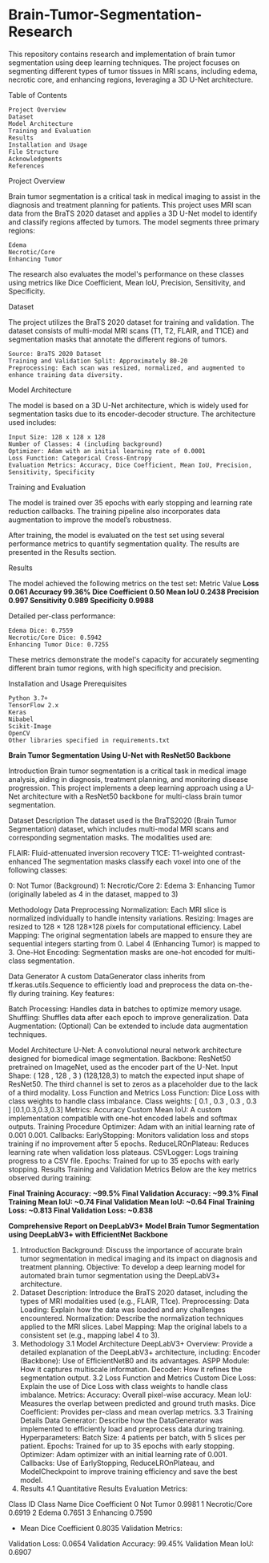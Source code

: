 # Brain-Tumor-Segmentation-Research
This repository contains research and implementation of brain tumor segmentation using deep learning techniques. The project focuses on segmenting different types of tumor tissues in MRI scans, including edema, necrotic core, and enhancing regions, leveraging a 3D U-Net architecture.

Table of Contents

    Project Overview
    Dataset
    Model Architecture
    Training and Evaluation
    Results
    Installation and Usage
    File Structure
    Acknowledgments
    References

Project Overview

Brain tumor segmentation is a critical task in medical imaging to assist in the diagnosis and treatment planning for patients. This project uses MRI scan data from the BraTS 2020 dataset and applies a 3D U-Net model to identify and classify regions affected by tumors. The model segments three primary regions:

    Edema
    Necrotic/Core
    Enhancing Tumor

The research also evaluates the model's performance on these classes using metrics like Dice Coefficient, Mean IoU, Precision, Sensitivity, and Specificity.

Dataset

The project utilizes the BraTS 2020 dataset for training and validation. The dataset consists of multi-modal MRI scans (T1, T2, FLAIR, and T1CE) and segmentation masks that annotate the different regions of tumors.

    Source: BraTS 2020 Dataset
    Training and Validation Split: Approximately 80-20
    Preprocessing: Each scan was resized, normalized, and augmented to enhance training data diversity.

Model Architecture

The model is based on a 3D U-Net architecture, which is widely used for segmentation tasks due to its encoder-decoder structure. The architecture used includes:

    Input Size: 128 x 128 x 128
    Number of Classes: 4 (including background)
    Optimizer: Adam with an initial learning rate of 0.0001
    Loss Function: Categorical Cross-Entropy
    Evaluation Metrics: Accuracy, Dice Coefficient, Mean IoU, Precision, Sensitivity, Specificity

Training and Evaluation

The model is trained over 35 epochs with early stopping and learning rate reduction callbacks. The training pipeline also incorporates data augmentation to improve the model’s robustness.

After training, the model is evaluated on the test set using several performance metrics to quantify segmentation quality. The results are presented in the Results section.

Results

The model achieved the following metrics on the test set:
Metric	Value
**Loss	0.061
Accuracy	99.36%
Dice Coefficient	0.50
Mean IoU	0.2438
Precision	0.997
Sensitivity	0.989
Specificity	0.9988**

Detailed per-class performance:

    Edema Dice: 0.7559
    Necrotic/Core Dice: 0.5942
    Enhancing Tumor Dice: 0.7255

These metrics demonstrate the model's capacity for accurately segmenting different brain tumor regions, with high specificity and precision.

Installation and Usage
Prerequisites

    Python 3.7+
    TensorFlow 2.x
    Keras
    Nibabel
    Scikit-Image
    OpenCV
    Other libraries specified in requirements.txt


**Brain Tumor Segmentation Using U-Net with ResNet50 Backbone**

Introduction
Brain tumor segmentation is a critical task in medical image analysis, aiding in diagnosis, treatment planning, and monitoring disease progression. This project implements a deep learning approach using a U-Net architecture with a ResNet50 backbone for multi-class brain tumor segmentation.

Dataset Description
The dataset used is the BraTS2020 (Brain Tumor Segmentation) dataset, which includes multi-modal MRI scans and corresponding segmentation masks. The modalities used are:

FLAIR: Fluid-attenuated inversion recovery
T1CE: T1-weighted contrast-enhanced
The segmentation masks classify each voxel into one of the following classes:

0: Not Tumor (Background)
1: Necrotic/Core
2: Edema
3: Enhancing Tumor (originally labeled as 4 in the dataset, mapped to 3)

Methodology
Data Preprocessing
Normalization: Each MRI slice is normalized individually to handle intensity variations.
Resizing: Images are resized to 
128
×
128
128×128 pixels for computational efficiency.
Label Mapping: The original segmentation labels are mapped to ensure they are sequential integers starting from 0.
Label 4 (Enhancing Tumor) is mapped to 3.
One-Hot Encoding: Segmentation masks are one-hot encoded for multi-class segmentation.

Data Generator
A custom DataGenerator class inherits from tf.keras.utils.Sequence to efficiently load and preprocess the data on-the-fly during training. Key features:

Batch Processing: Handles data in batches to optimize memory usage.
Shuffling: Shuffles data after each epoch to improve generalization.
Data Augmentation: (Optional) Can be extended to include data augmentation techniques.

Model Architecture
U-Net: A convolutional neural network architecture designed for biomedical image segmentation.
Backbone: ResNet50 pretrained on ImageNet, used as the encoder part of the U-Net.
Input Shape: 
(
128
,
128
,
3
)
(128,128,3) to match the expected input shape of ResNet50.
The third channel is set to zeros as a placeholder due to the lack of a third modality.
Loss Function and Metrics
Loss Function: Dice Loss with class weights to handle class imbalance.
Class weights: 
[
0.1
,
0.3
,
0.3
,
0.3
]
[0.1,0.3,0.3,0.3]
Metrics:
Accuracy
Custom Mean IoU: A custom implementation compatible with one-hot encoded labels and softmax outputs.
Training Procedure
Optimizer: Adam with an initial learning rate of 
0.001
0.001.
Callbacks:
EarlyStopping: Monitors validation loss and stops training if no improvement after 5 epochs.
ReduceLROnPlateau: Reduces learning rate when validation loss plateaus.
CSVLogger: Logs training progress to a CSV file.
Epochs: Trained for up to 35 epochs with early stopping.
Results
Training and Validation Metrics
Below are the key metrics observed during training:

**Final Training Accuracy: ~99.5%
Final Validation Accuracy: ~99.3%
Final Training Mean IoU: ~0.74
Final Validation Mean IoU: ~0.64
Final Training Loss: ~0.813
Final Validation Loss: ~0.838**


**Comprehensive Report on DeepLabV3+ Model
Brain Tumor Segmentation using DeepLabV3+ with EfficientNet Backbone**

1. Introduction
Background: Discuss the importance of accurate brain tumor segmentation in medical imaging and its impact on diagnosis and treatment planning.
Objective: To develop a deep learning model for automated brain tumor segmentation using the DeepLabV3+ architecture.
2. Dataset
Description: Introduce the BraTS 2020 dataset, including the types of MRI modalities used (e.g., FLAIR, T1ce).
Preprocessing:
Data Loading: Explain how the data was loaded and any challenges encountered.
Normalization: Describe the normalization techniques applied to the MRI slices.
Label Mapping: Map the original labels to a consistent set (e.g., mapping label 4 to 3).
3. Methodology
3.1 Model Architecture
DeepLabV3+ Overview: Provide a detailed explanation of the DeepLabV3+ architecture, including:
Encoder (Backbone): Use of EfficientNetB0 and its advantages.
ASPP Module: How it captures multiscale information.
Decoder: How it refines the segmentation output.
3.2 Loss Function and Metrics
Custom Dice Loss: Explain the use of Dice Loss with class weights to handle class imbalance.
Metrics:
Accuracy: Overall pixel-wise accuracy.
Mean IoU: Measures the overlap between predicted and ground truth masks.
Dice Coefficient: Provides per-class and mean overlap metrics.
3.3 Training Details
Data Generator: Describe how the DataGenerator was implemented to efficiently load and preprocess data during training.
Hyperparameters:
Batch Size: 4 patients per batch, with 5 slices per patient.
Epochs: Trained for up to 35 epochs with early stopping.
Optimizer: Adam optimizer with an initial learning rate of 0.001.
Callbacks: Use of EarlyStopping, ReduceLROnPlateau, and ModelCheckpoint to improve training efficiency and save the best model.
4. Results
4.1 Quantitative Results
Evaluation Metrics:

Class ID	Class Name	Dice Coefficient
0	Not Tumor	0.9981
1	Necrotic/Core	0.6919
2	Edema	0.7651
3	Enhancing	0.7590
-	Mean Dice Coefficient	0.8035
Validation Metrics:

Validation Loss: 0.0654
Validation Accuracy: 99.45%
Validation Mean IoU: 0.6907

